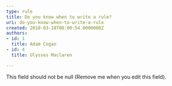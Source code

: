 ```yaml
---
type: rule
title: Do you know when to write a rule?
uri: do-you-know-when-to-write-a-rule
created: 2010-03-18T08:00:54.0000000Z
authors:
- id: 1
  title: Adam Cogan
- id: 4
  title: Ulysses Maclaren

---
```


 This field should not be null (Remove me when you edit this field). 
